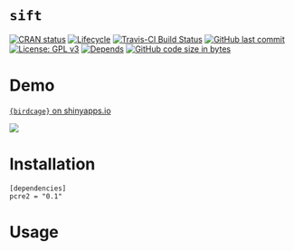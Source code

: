 
# `sift`

<!-- badges: start -->

[![CRAN
status](https://www.r-pkg.org/badges/version/birdcage)](https://cran.r-project.org/package=birdcage)
[![Lifecycle](https://img.shields.io/badge/lifecycle-maturing-orange.svg)](https://www.tidyverse.org/sift/#experimental)
[![Travis-CI Build
Status](https://travis-ci.org/knapply/sift.svg?branch=master)](https://travis-ci.org/knapply/sift)
[![GitHub last
commit](https://img.shields.io/github/last-commit/knapply/sift.svg)](https://github.com/knapply/sift/commits/master)
[![License: GPL
v3](https://img.shields.io/badge/License-GPLv3-blue.svg)](https://www.gnu.org/licenses/gpl-3.0)
[![Depends](https://img.shields.io/badge/Depends-GNU_R%3E=3.5-blue.svg)](https://www.r-project.org/)
[![GitHub code size in
bytes](https://img.shields.io/github/languages/code-size/knapply/sift.svg)](https://github.com/knapply/sift)
<!-- badges: end -->

# Demo

[`{birdcage}` on shinyapps.io](https://bknapp.shinyapps.io/birdcage/)

<img src="man/figures/demo.gif" style="display: block; margin: auto;" />

# Installation

```
[dependencies]
pcre2 = "0.1"
```

# Usage
